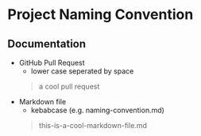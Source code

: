 # Project Naming Convention

## Documentation
- GitHub Pull Request
    - lower case seperated by space
    > a cool pull request
- Markdown file
    - kebabcase (e.g. naming-convention.md)
    > this-is-a-cool-markdown-file.md
